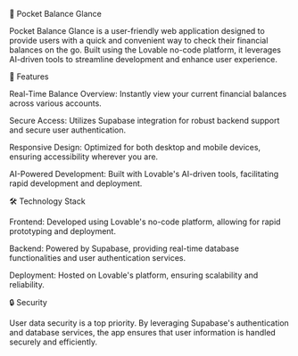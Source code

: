 📱 Pocket Balance Glance


Pocket Balance Glance is a user-friendly web application designed to provide users with a quick and convenient way to check their financial balances on the go. Built using the Lovable no-code platform, it leverages AI-driven tools to streamline development and enhance user experience.​


🚀 Features


Real-Time Balance Overview: Instantly view your current financial balances across various accounts.​

Secure Access: Utilizes Supabase integration for robust backend support and secure user authentication.​

Responsive Design: Optimized for both desktop and mobile devices, ensuring accessibility wherever you are.​

AI-Powered Development: Built with Lovable's AI-driven tools, facilitating rapid development and deployment.

🛠️ Technology Stack



Frontend: Developed using Lovable's no-code platform, allowing for rapid prototyping and deployment.​

Backend: Powered by Supabase, providing real-time database functionalities and user authentication services.​


Deployment: Hosted on Lovable's platform, ensuring scalability and reliability.​


🔒 Security


User data security is a top priority. By leveraging Supabase's authentication and database services, the app ensures that user information is handled securely and efficiently.​
